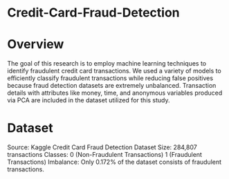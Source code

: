 # Credit-Card-Fraud-Detection
# Overview 
 The goal of this research is to employ machine learning techniques to identify fraudulent credit card transactions.  We used a variety of models to efficiently classify fraudulent transactions while reducing false positives because fraud detection datasets are extremely unbalanced.  Transaction details with attributes like money, time, and anonymous variables produced via PCA are included in the dataset utilized for this study.
# Dataset
Source: Kaggle Credit Card Fraud Detection Dataset
Size: 284,807 transactions
Classes:
0 (Non-Fraudulent Transactions)
1 (Fraudulent Transactions)
Imbalance: Only 0.172% of the dataset consists of fraudulent transactions.
